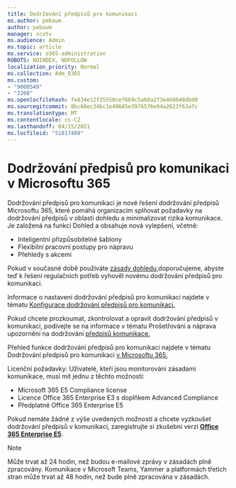 ```yaml
---
title: Dodržování předpisů pro komunikaci
ms.author: pebaum
author: pebaum
manager: scotv
ms.audience: Admin
ms.topic: article
ms.service: o365-administration
ROBOTS: NOINDEX, NOFOLLOW
localization_priority: Normal
ms.collection: Adm_O365
ms.custom:
- "9000549"
- "3208"
ms.openlocfilehash: fe834e12f35550cef669c5a60a2f3e460648dbd0
ms.sourcegitcommit: 8bc60ec34bc1e40685e3976576e04a2623f63a7c
ms.translationtype: MT
ms.contentlocale: cs-CZ
ms.lasthandoff: 04/15/2021
ms.locfileid: "51817489"
---
```

# <a name="communication-compliance-in-microsoft-365"></a>Dodržování předpisů pro komunikaci v Microsoftu 365

Dodržování předpisů pro komunikaci je nové řešení dodržování předpisů Microsoftu 365, které pomáhá organizacím splňovat požadavky na dodržování předpisů v oblasti dohledu a minimalizovat rizika komunikace. Je založená na funkci Dohled a obsahuje nová vylepšení, včetně:

- Inteligentní přizpůsobitelné šablony
- Flexibilní pracovní postupy pro nápravu
- Přehledy s akcemi

Pokud v současné době používáte [zásady dohledu,](https://docs.microsoft.com/microsoft-365/compliance/supervision-policies)doporučujeme, abyste teď k řešení regulačních potřeb vyhověl novému dodržování předpisů pro komunikaci.

Informace o nastavení dodržování předpisů pro komunikaci najdete v tématu [Konfigurace dodržování předpisů pro komunikaci.](https://docs.microsoft.com/microsoft-365/compliance/communication-compliance-configure)

Pokud chcete prozkoumat, zkontrolovat a opravit dodržování předpisů v komunikaci, podívejte se na informace v tématu Prošetřování a náprava upozornění na dodržování [předpisů komunikace.](https://docs.microsoft.com/microsoft-365/compliance/communication-compliance-investigate-remediate)

Přehled funkce dodržování předpisů pro komunikaci najdete v tématu Dodržování předpisů pro komunikaci [v Microsoftu 365.](https://docs.microsoft.com/microsoft-365/compliance/communication-compliance)

Licenční požadavky: Uživatelé, kteří jsou monitorováni zásadami komunikace, musí mít jednu z těchto možností:

- Microsoft 365 E5 Compliance license
- Licence Office 365 Enterprise E3 s doplňkem Advanced Compliance
- Předplatné Office 365 Enterprise E5

Pokud nemáte žádné z výše uvedených možností a chcete vyzkoušet dodržování předpisů v komunikaci, zaregistrujte si zkušební verzi **[Office 365 Enterprise E5](https://go.microsoft.com/fwlink/p/?LinkID=698279)**.

> [!NOTE]
> Může trvat až 24 hodin, než budou e-mailové zprávy v zásadách plně zpracovány. Komunikace v Microsoft Teams, Yammer a platformách třetích stran může trvat až 48 hodin, než bude plně zpracována v zásadách.

